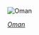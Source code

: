 
![Oman](https://www.gstatic.com/prettyearth/assets/full/2069.jpg)

*[Oman](https://www.google.com/maps/@17.351317,54.931968,15z/data=!3m1!1e3)*
